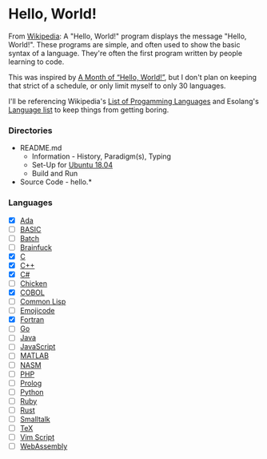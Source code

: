 # Hello, World!

From [Wikipedia](https://en.wikipedia.org/wiki/%22Hello,_World!%22_program): A "Hello, World!" program displays the message "Hello, World!". These programs are simple, and often used to show the basic syntax of a language. They're often the first program written by people learning to code.

This was inspired by [A Month of “Hello, World!”](https://magenta.as/a-month-of-hello-world-496a92b6cec3), but I don't plan on keeping that strict of a schedule, or only limit myself to only 30 languages.

I'll be referencing Wikipedia's [List of Progamming Languages](https://en.wikipedia.org/wiki/List_of_programming_languages) and Esolang's [Language list](https://esolangs.org/wiki/Language_list) to keep things from getting boring.

### Directories
* README.md
  * Information - History, Paradigm(s), Typing
  * Set-Up for [Ubuntu 18.04](http://releases.ubuntu.com/18.04/) 
  * Build and Run
* Source Code - hello.*

### Languages
- [x] [Ada](https://en.wikipedia.org/wiki/Ada_%28programming_language%29)
- [ ] [BASIC](https://en.wikipedia.org/wiki/BASIC)
- [ ] [Batch](https://en.wikipedia.org/wiki/Batch_file)
- [ ] [Brainfuck](https://en.wikipedia.org/wiki/Brainfuck)
- [X] [C](https://en.wikipedia.org/wiki/C_(programming_language))
- [X] [C++](https://en.wikipedia.org/wiki/C%2B%2B)
- [X] [C#](https://en.wikipedia.org/wiki/C_Sharp_(programming_language))
- [ ] [Chicken](https://esolangs.org/wiki/Chicken)
- [X] [COBOL](https://en.wikipedia.org/wiki/COBOL)
- [ ] [Common Lisp](https://en.wikipedia.org/wiki/Common_Lisp)
- [ ] [Emojicode](https://www.emojicode.org/)
- [X] [Fortran](https://en.wikipedia.org/wiki/Fortran)
- [ ] [Go](https://en.wikipedia.org/wiki/Go_(programming_language))
- [ ] [Java](https://en.wikipedia.org/wiki/Java_(programming_language))
- [ ] [JavaScript](https://en.wikipedia.org/wiki/JavaScript)
- [ ] [MATLAB](https://en.wikipedia.org/wiki/MATLAB)
- [ ] [NASM](https://en.wikipedia.org/wiki/Netwide_Assembler)
- [ ] [PHP](https://en.wikipedia.org/wiki/PHP)
- [ ] [Prolog](https://en.wikipedia.org/wiki/Prolog)
- [ ] [Python](https://en.wikipedia.org/wiki/Python_(programming_language))
- [ ] [Ruby](https://en.wikipedia.org/wiki/Ruby_(programming_language))
- [ ] [Rust](https://en.wikipedia.org/wiki/Rust_(programming_language))
- [ ] [Smalltalk](https://en.wikipedia.org/wiki/Smalltalk)
- [ ] [TeX](https://en.wikipedia.org/wiki/TeX)
- [ ] [Vim Script](https://en.wikipedia.org/wiki/Vim_(text_editor)#Vim_script)
- [ ] [WebAssembly](https://en.wikipedia.org/wiki/WebAssembly)
